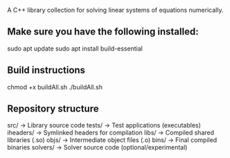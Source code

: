A C++ library collection for solving linear systems of equations numerically.

## Make sure you have the following installed:
sudo apt update
sudo apt install build-essential

## Build instructions 
chmod +x buildAll.sh
./buildAll.sh

## Repository structure 
src/         -> Library source code
tests/       -> Test applications (executables)
iheaders/    -> Symlinked headers for compilation
libs/        -> Compiled shared libraries (.so)
objs/        -> Intermediate object files (.o)
bins/        -> Final compiled binaries
solvers/     -> Solver source code (optional/experimental)


